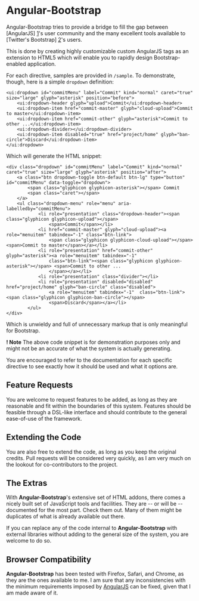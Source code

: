 Angular-Bootstrap
=================

Angular-Bootstrap tries to provide a bridge to fill the gap between [AngularJS] [1]'s user community and the many
excellent tools available to [Twitter's Bootstrap] [2]'s users.

This is done by creating highly customizable custom AngularJS tags as an extension to HTML5 which will enable you
to rapidly design Bootstrap-enabled application.

For each directive, samples are provided in `/sample`. To demonstrate, though, here is a simple `dropdown` definition:

    <ui:dropdown id="commitMenu" label="Commit" kind="normal" caret="true" size="large" glyph="asterisk" position="before">
        <ui:dropdown-header glyph="upload">Commit</ui:dropdown-header>
        <ui:dropdown-item href="commit-master" glyph="cloud-upload">Commit to master</ui:dropdown-item>
        <ui:dropdown-item href="commit-other" glyph="asterisk">Commit to other ...</ui:dropdown-item>
        <ui:dropdown-divider></ui:dropdown-divider>
        <ui:dropdown-item disabled="true" href="project/home" glyph="ban-circle">Discard</ui:dropdown-item>
    </ui:dropdown>

Which will generate the HTML snippet:

    <div class="dropdown" id="commitMenu" label="Commit" kind="normal" caret="true" size="large" glyph="asterisk" position="after">
        <a class="btn dropdown-toggle btn-default btn-lg" type="button" id="commitMenu" data-toggle="dropdown">
            <span class="glyphicon glyphicon-asterisk"></span> Commit
            <span class="caret"></span>
        </a>
        <ul class="dropdown-menu" role="menu" aria-labelledby="commitMenu">
                <li role="presentation" class="dropdown-header"><span class="glyphicon glyphicon-upload"></span>
                    <span>Commit</span></li>
                <li href="commit-master" glyph="cloud-upload"><a role="menuitem" tabindex="-1" class="btn-link">
                    <span class="glyphicon glyphicon-cloud-upload"></span> <span>Commit to master</span></a></li>
                <li role="presentation" href="commit-other" glyph="asterisk"><a role="menuitem" tabindex="-1"
                    class="btn-link"><span class="glyphicon glyphicon-asterisk"></span> <span>Commit to other ...
                    </span></a></li>
                <li role="presentation" class="divider"></li>
                <li role="presentation" disabled="disabled" href="project/home" glyph="ban-circle" class="disabled">
                    <a role="menuitem" tabindex="-1"  class="btn-link"><span class="glyphicon glyphicon-ban-circle"></span>
                    <span>Discard</span></a></li>
            </ul>
    </div>

Which is unwieldy and full of unnecessary markup that is only meaningful for Bootstrap.

**! Note** The above code snippet is for demonstration purposes only and might not be an accurate of what the system
is actually generating.

You are encouraged to refer to the documentation for each specific directive to see exactly how it should be used and
what it options are.

Feature Requests
----------------

You are welcome to request features to be added, as long as they are reasonable and fit within the boundaries of this
system. Features should be feasible through a DSL-like interface and should contribute to the general ease-of-use of
the framework.

Extending the Code
------------------

You are also free to extend the code, as long as you keep the original credits. Pull requests will be considered very
quickly, as I am very much on the lookout for co-contributors to the project.

The Extras
----------

With **Angular-Bootstrap**'s extensive set of HTML addons, there comes a nicely built set of JavaScript tools and facilities.
They are -- or will be -- documented for the most part. Check them out. Many of them might be duplicates of what is already
available out there.

If you can replace any of the code internal to **Angular-Bootstrap** with external libraries without adding to the general
size of the system, you are welcome to do so.

Browser Compatibility
---------------------

**Angular-Bootstrap** has been tested with Firefox, Safari, and Chrome, as they are the ones available to me. I am sure
that any inconsistencies with the minimum requirements imposed by [AngularJS][1] can be fixed, given that I am made aware
of it.

  [1]: http://angularjs.org/        "AngularJS's Homepage"
  [2]: http://getbootstrap.com/     "Twitter Bootstrap Homepage"